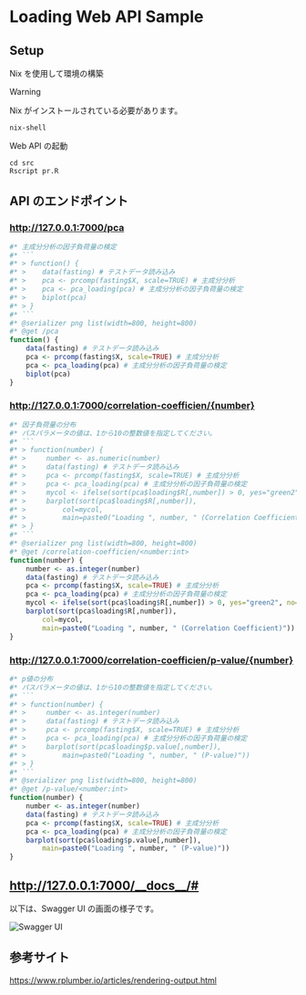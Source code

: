 # Loading Web API Sample

## Setup

Nix を使用して環境の構築

> [!WARNING]
> Nix がインストールされている必要があります。

```
nix-shell
```

Web API の起動

```
cd src
Rscript pr.R
```

## API のエンドポイント

### http://127.0.0.1:7000/pca

````r
#* 主成分分析の因子負荷量の検定
#* ```
#* > function() {
#* >    data(fasting) # テストデータ読み込み
#* >    pca <- prcomp(fasting$X, scale=TRUE) # 主成分分析
#* >    pca <- pca_loading(pca) # 主成分分析の因子負荷量の検定
#* >    biplot(pca)
#* > }
#* ```
#* @serializer png list(width=800, height=800)
#* @get /pca
function() {
    data(fasting) # テストデータ読み込み
    pca <- prcomp(fasting$X, scale=TRUE) # 主成分分析
    pca <- pca_loading(pca) # 主成分分析の因子負荷量の検定
    biplot(pca)
}
````

### http://127.0.0.1:7000/correlation-coefficien/{number}

````r
#* 因子負荷量の分布
#* パスパラメータの値は、1から10の整数値を指定してください。
#* ```
#* > function(number) {
#* >     number <- as.numeric(number)
#* >     data(fasting) # テストデータ読み込み
#* >     pca <- prcomp(fasting$X, scale=TRUE) # 主成分分析
#* >     pca <- pca_loading(pca) # 主成分分析の因子負荷量の検定
#* >     mycol <- ifelse(sort(pca$loading$R[,number]) > 0, yes="green2", no="red2")
#* >     barplot(sort(pca$loading$R[,number]),
#* >         col=mycol,
#* >         main=paste0("Loading ", number, " (Correlation Coefficient)"))
#* > }
#* ```
#* @serializer png list(width=800, height=800)
#* @get /correlation-coefficien/<number:int>
function(number) {
    number <- as.integer(number)
    data(fasting) # テストデータ読み込み
    pca <- prcomp(fasting$X, scale=TRUE) # 主成分分析
    pca <- pca_loading(pca) # 主成分分析の因子負荷量の検定
    mycol <- ifelse(sort(pca$loading$R[,number]) > 0, yes="green2", no="red2")
    barplot(sort(pca$loading$R[,number]),
        col=mycol,
        main=paste0("Loading ", number, " (Correlation Coefficient)"))
}
````

### http://127.0.0.1:7000/correlation-coefficien/p-value/{number}

````r
#* p値の分布
#* パスパラメータの値は、1から10の整数値を指定してください。
#* ```
#* > function(number) {
#* >     number <- as.integer(number)
#* >     data(fasting) # テストデータ読み込み
#* >     pca <- prcomp(fasting$X, scale=TRUE) # 主成分分析
#* >     pca <- pca_loading(pca) # 主成分分析の因子負荷量の検定
#* >     barplot(sort(pca$loading$p.value[,number]),
#* >         main=paste0("Loading ", number, " (P-value)"))
#* > }
#* ```
#* @serializer png list(width=800, height=800)
#* @get /p-value/<number:int>
function(number) {
    number <- as.integer(number)
    data(fasting) # テストデータ読み込み
    pca <- prcomp(fasting$X, scale=TRUE) # 主成分分析
    pca <- pca_loading(pca) # 主成分分析の因子負荷量の検定
    barplot(sort(pca$loading$p.value[,number]),
        main=paste0("Loading ", number, " (P-value)"))
}
````

## http://127.0.0.1:7000/__docs__/#

以下は、Swagger UI の画面の様子です。

![Swagger UI](https://github.com/user-attachments/assets/1eab9119-daf5-43fc-9418-3dacc7bded11)

## 参考サイト

https://www.rplumber.io/articles/rendering-output.html
